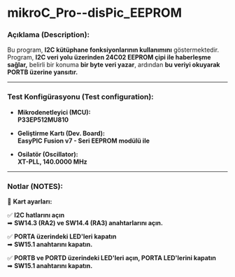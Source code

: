 # mikroC_Pro--disPic_EEPROM

 ### **Açıklama (Description):**  
Bu program, **I2C kütüphane fonksiyonlarının kullanımını** göstermektedir.  
Program, **I2C veri yolu üzerinden 24C02 EEPROM çipi ile haberleşme sağlar,** belirli bir konuma **bir byte veri yazar**, ardından **bu veriyi okuyarak PORTB üzerine yansıtır.**  

---

### **Test Konfigürasyonu (Test configuration):**  

- **Mikrodenetleyici (MCU):**  
  **P33EP512MU810**  

- **Geliştirme Kartı (Dev. Board):**  
  **EasyPIC Fusion v7 - Seri EEPROM modülü ile**  

- **Osilatör (Oscillator):**  
  **XT-PLL, 140.0000 MHz**  


---

### **Notlar (NOTES):**  

🔹 **Kart ayarları:**  

✅ **I2C hatlarını açın**  
➡ **SW14.3 (RA2) ve SW14.4 (RA3) anahtarlarını açın.**  

✅ **PORTA üzerindeki LED'leri kapatın**  
➡ **SW15.1 anahtarını kapatın.** 

✅ **PORTB ve PORTD üzerindeki LED'leri açın, PORTA LED'lerini kapatın**  
➡ **SW15.1 anahtarını kapatın.** 
